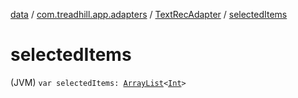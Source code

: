 [data](../../index.md) / [com.treadhill.app.adapters](../index.md) / [TextRecAdapter](index.md) / [selectedItems](./selected-items.md)

# selectedItems

(JVM) `var selectedItems: `[`ArrayList`](https://kotlinlang.org/api/latest/jvm/stdlib/kotlin.collections/-array-list/index.html)`<`[`Int`](https://kotlinlang.org/api/latest/jvm/stdlib/kotlin/-int/index.html)`>`